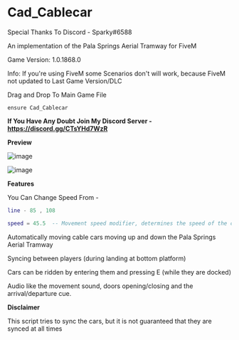 # **Cad_Cablecar**

Special Thanks To 
Discord - Sparky#6588

An implementation of the Pala Springs Aerial Tramway for FiveM

Game Version: 1.0.1868.0

Info: If you're using FiveM some Scenarios don't will work, because FiveM not updated to Last Game Version/DLC


Drag and Drop To Main Game File

```
ensure Cad_Cablecar
```

__If You Have Any Doubt Join My Discord Server - https://discord.gg/CTsYHd7WzR__

**Preview**

![image](https://user-images.githubusercontent.com/116509055/213849140-b9703d95-b03b-4c65-b98f-97034f223485.png)


![image](https://user-images.githubusercontent.com/116509055/213849150-18cf3e03-8c22-420d-a068-aad3aebdbb2d.png)


**Features**

You Can Change Speed From -
```cablecar.lua
line - 85 , 108

speed = 45.5  -- Movement speed modifier, determines the speed of the car on the track
```


Automatically moving cable cars moving up and down the Pala Springs Aerial Tramway

Syncing between players (during landing at bottom platform)

Cars can be ridden by entering them and pressing E (while they are docked)

Audio like the movement sound, doors opening/closing and the arrival/departure cue.

**Disclaimer**

This script tries to sync the cars, but it is not guaranteed that they are synced at all times
